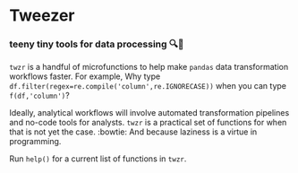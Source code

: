 # Tweezer
### teeny tiny tools for data processing :mag::space_invader:

`twzr` is a handful of microfunctions to help make `pandas` data transformation workflows faster. For example, Why type `df.filter(regex=re.compile('column',re.IGNORECASE))` when you can type `f(df,'column')`?

Ideally, analytical workflows will involve automated transformation pipelines and no-code tools for analysts. `twzr` is a practical set of functions for when that is not yet the case. :bowtie: And because laziness is a virtue in programming.

Run `help()` for a current list of functions in `twzr`. 


